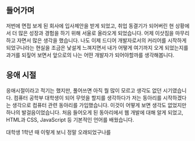 ## 들어가며
저번에 면접 보게 된 회사에 입사제안을 받게 되었고, 취업 동결기가 되어버린 현 상황에서 더 많은 성장과 경험을 하기 위해 서울로 올라오게 되었습니다. 어제 이삿짐을 마무리하고 자면서 많은 생각을 했습니다.
나도 이제 드디어 개발자로서의 커리어를 시작하게 되었구나라는 현실을 조금은 낯설게 느껴지면서 내가 어떻게 여기까지 오게 되었는지를 과거를 되짚어 보면서 앞으로의 나는 어떤 개발자가 되어야할까를 생각해봅니다.


## 응애 시절
응애시절이라고 적기는 했지만, 풀어쓰면 아직 뭘 많이 모르고 생각도 없던 시기였습니다. 컴퓨터 공학부 대학생이 되어 무엇을 할지를 생각하다가 저는 동아리를 시작하겠다는 생각으로 컴퓨터 관련 동아리를 가입했습니다. 이것이 어떻게 보면 생각도 없었지만 하나의 발걸음이었습니다. 
처음 들어오게 된 동아리에서 웹 개발에 대해 알게 되었고, HTML과 CSS, JavaScript 등 기본적인 언어를 배웠습니다.

대학생 1학년 때 이렇게 보니 정말 오래되었구나를 